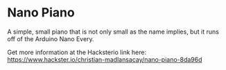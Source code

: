 # Nano Piano
A simple, small piano that is not only small as the name implies, but it runs off of the Arduino Nano Every.

Get more information at the Hacksterio link here: https://www.hackster.io/christian-madlansacay/nano-piano-8da96d
